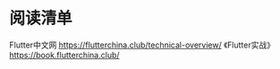 # 阅读清单

Flutter中文网 https://flutterchina.club/technical-overview/
《Flutter实战》<https://book.flutterchina.club/>
